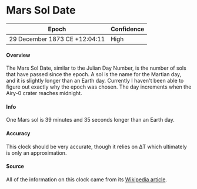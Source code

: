 # Mars Sol Date

| Epoch                        | Confidence |
| ---------------------------- | ---------- |
| 29 December 1873 CE +12:04:11 | High       |

#### Overview

The Mars Sol Date, similar to the Julian Day Number, is the number of sols that have passed since the epoch. A sol is the name for the Martian day, and it is slightly longer than an Earth day. Currently I haven't been able to figure out exactly why the epoch was chosen. The day increments when the Airy-0 crater reaches midnight.

#### Info

One Mars sol is 39 minutes and 35 seconds longer than an Earth day.

#### Accuracy

This clock should be very accurate, though it relies on ΔT which ultimately is only an approximation.

#### Source

All of the information on this clock came from its [Wikipedia article](https://en.wikipedia.org/wiki/Timekeeping_on_Mars).

